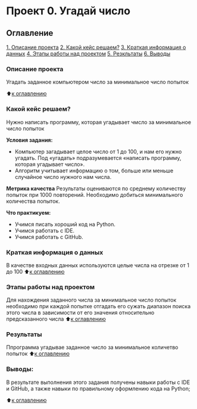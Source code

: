 # Проект 0. Угадай число

## Оглавление
[1. Описание проекта](https://github.com/justa1ejandro/sf_data_science/tree/main/project_0/README.md#Описание-проекта)
[2. Какой кейс решаем?](https://github.com/justa1ejandro/sf_data_science/tree/main/project_0/README.md#Какой-кейс-решаем?)
[3. Краткая информация о данных](https://github.com/justa1ejandro/sf_data_science/tree/main/project_0/README.md#Краткая-информация-о-данных)
[4. Этапы работы над проектом](https://github.com/justa1ejandro/sf_data_science/tree/main/project_0/README.md#Этапы-работы-над-проектом)
[5. Резкльтаты](https://github.com/justa1ejandro/sf_data_science/tree/main/project_0/README.md#Резкльтаты)
[6. Выводы](https://github.com/justa1ejandro/sf_data_science/tree/main/project_0/README.md#Выводы)


### Описание проекта
Угадать заданное компьютером число за минимальное число попыток

:arrow_up:[к оглавлению](https://github.com/justa1ejandro/sf_data_science/tree/main/project_0/README.md#Оглавление)

### Какой кейс решаем?
Нужно написать программу, которая угадывает чмсло за минимальное число попыток

**Условия задания:**
- Компьютер загадывает целое число от 1 до 100, и нам его нужно угадать. Под «угадать» подразумевается «написать программу, которая угадывает число».
- Алгоритм учитывает информацию о том, больше или меньше случайное число нужного нам числа.

**Метрика качества**
Результаты оцениваются по среднему количеству попыток при 1000 повторений. Необходимо добиться минимального количества попыток.

**Что практикуем:**
- Учимся писать хороший код на Python.
- Учимся работать с IDE.
- Учимся работать с GitHub.


### Краткая информация о данных
В качестве входных данных используются целые числа на отрезке от 1 до 100
:arrow_up:[к оглавлению](https://github.com/justa1ejandro/sf_data_science/tree/main/project_0/README.md#Оглавление)


### Этапы работы над проектом
Для нахождения заданного числа за минимальное число попыток необходимо при каждой попытке отгадать его сужать диапазон поиска этого числа в зависимости от его значения относительно предсказанного числа
:arrow_up:[к оглавлению](https://github.com/justa1ejandro/sf_data_science/tree/main/project_0/README.md#Оглавление)


### Результаты
Ппрограмма угадывае заданное число за минимальное количетво попыток
:arrow_up:[к оглавлению](https://github.com/justa1ejandro/sf_data_science/tree/main/project_0/README.md#Оглавление)


### Выводы:
В результате выполнения этого задания получены навыки работы с IDE и GitHub, а также навыки по правильному оформлению кода на Python;

:arrow_up:[к оглавлению](https://github.com/justa1ejandro/sf_data_science/tree/main/project_0/README.md#Оглавление)
